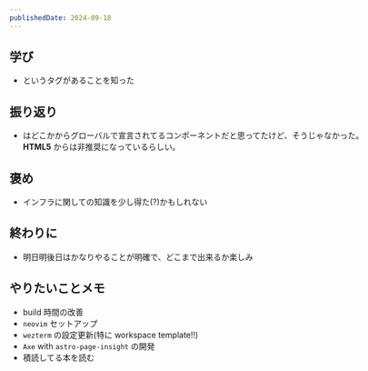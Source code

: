 ```yaml
---
publishedDate: 2024-09-18
---
```


## 学び

- **<nobr>** というタグがあることを知った

## 振り返り

- **<nobr>** はどこかからグローバルで宣言されてるコンポーネントだと思ってたけど、そうじゃなかった。  
  **HTML5** からは非推奨になっているらしい。

## 褒め

- インフラに関しての知識を少し得た(?)かもしれない

## 終わりに

- 明日明後日はかなりやることが明確で、どこまで出来るか楽しみ

## やりたいことメモ

- build 時間の改善
- `neovim` セットアップ
- `wezterm` の設定更新(特に workspace template!!)
- `Axe` with `astro-page-insight` の開発
- 積読してる本を読む
